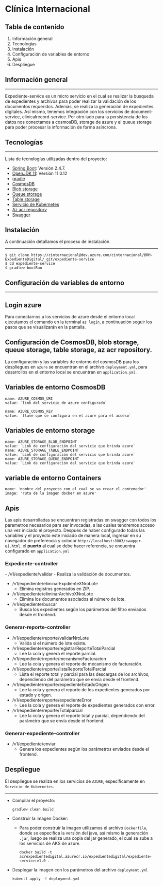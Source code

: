 # Clínica Internacional

## Tabla de contenido
1. Información general
2. Tecnologías
3. Instalación
4. Configuración de variables de entorno
5. Apis
6. Despliegue


## Información general
***
Expediente-service es un micro servicio en el cual se realizar la busqueda de expedientes y archivos para poder realizar la validación de los documentos requeridos. Además, se realiza la generación de expedientes digitales. Así mismo, tenemos integración con los servicios de document-service, clinicalrecord-service. Por otro lado para la persistencia de los datos nos conectamos a cosmosDB, storage de azure y el queue storage para poder procesar la información de forma asíncrona.
## Tecnologías
***
Lista de tecnologías utilizadas dentro del proyecto:
* [Spring Boot](https://spring.io/): Versión 2.4.7.
* [OpenJDK 11](https://openjdk.java.net/projects/jdk/11/): Versión 11.0.12
* [gradle](https://gradle.org/)
* [CosmosDB](https://azure.microsoft.com/en-us/services/cosmos-db/#features)
* [Blob storage](https://azure.microsoft.com/en-us/services/storage/blobs/)
* [Queue storage](https://azure.microsoft.com/en-us/services/storage/queues/#overview)
* [Table storage](https://azure.microsoft.com/en-us/services/storage/tables/#features)
* [Servicio de Kubernetes](https://azure.microsoft.com/en-us/overview/kubernetes-getting-started/)
* [Az acr repository](https://docs.microsoft.com/en-us/cli/azure/acr/repository?view=azure-cli-latest)
* [Swagger](https://swagger.io/)

## Instalación
A continuación detallamos el proceso de instalación.
***
```
$ git clone https://cinternacional@dev.azure.com/cinternacional/BRM-ExpedienteDigital/_git/expediente-service
$ cd expediente-service
$ gradlew bootRun

```


## Configuración de variables de entorno
***
## Login azure
Para conectarnos a los servicios de azure desde el entorno local ejecutamos el comando en la terminal `az login`, a continuación seguir los pasos que se visualizarán en la pantalla.


## Configuración de CosmosDB, blob storage, queue storage, table storage, az acr repository.
La configuración y las variables de entorno del cosmosDB para los despliegues en `azure` se encuentran en el archivo `deployment.yml`, para desarrollos en el entorno local se encuentran en `application.yml`.

## Variables de entorno CosmosDB
```
name: AZURE_COSMOS_URI
value: `link del servicio de azure configurado`

name: AZURE_COSMOS_KEY
value: `llave que se configura en el azure para el acceso`
```
## Variables de entorno storage
```
name: AZURE_STORAGE_BLOB_ENDPOINT
value: `Link de configuración del servicio que brinda azure`
name: AZURE_STORAGE_TABLE_ENDPOINT
value: `Link de configuración del servicio que brinda azure`
name: AZURE_STORAGE_QUEUE_ENDPOINT
value: `Link de configuración del servicio que brinda azure`
```

## variable de entorno Containers

```
name: 'nombre del proyecto con el cual se va crear el contenedor'
image: 'ruta de la imagen docker en azure'
```

## Apis 
Las apis desarrolladas se encuentran registradas en swagger con todos los parametros necesarios para ser invocadas, a las cuales tendremos acceso una vez iniciado el proyecto.
Después de haber configurado todas las variables y el proyecto esté iniciado de manera local, ingresar en su navegador de preferencia y colocar `http://localhost:8003/swagger-ui.html`. el <strong>puerto</strong> al cual se debe hacer referencia, se encuentra configurado en `application.yml`

### Expediente-controller
-​ /v1​/expediente​/validar
    - Realiza la validación de documentos.
- ​/v1​/expediente​/eliminarExpdienteXNroLote
    - Elimina registros generados en ZIP.
- ​/v1​/expediente​/eliminarArchivoXNroLote
    - Elimina los documentos asociados al número de lote.
- ​/v1​/expediente​/buscar
    - Busca los expedientes según los parámetros del filtro enviados desde el frontend.

### Generar-reporte-controller
- ​/v1​/expediente​/reporte​/validarNroLote
    - Valida si el número de lote existe.
- ​/v1​/expediente​/reporte​/registrarReporteTotalParcial
    - Lee la cola y genera el reporte parcial.
- ​/v1​/expediente​/reporte​/mecanismoFacturacion
    - Lee la cola y genera el reporte de mecanismo de facturación.
- ​/v1​/expediente​/reporte​/listaReporteTotalParcial
    - Lista el reporte total y parcial para las descargas de los archivos, dependiendo del parámetro que se envía desde el frontend.
- ​/v1​/expediente​/reporte​/expedienteEstadoOrigen
    - Lee la cola y genera el reporte de los expedientes generados  por estado y origen.
- ​/v1​/expediente​/reporte​/expedienteError
    - Lee la cola y genera el reporte de expedientes generados con error.
- ​/v1​/expediente​/reporte​/Totalparcial
    - Lee la cola y genera el reporte total y parcial, dependiendo del parámetro que se envía desde el frontend.
### Generar-expediente-controller
- ​/v1​/expediente​/enviar
    - Genera los expedientes según los parámetros enviados desde el frontend.

## Despliegue
El despliegue se realiza en los servicios de `AZURE`, especificamente en `Servicio de Kubernetes`.
***


- Compilar el proyecto:
    ```
    gradlew clean build
    ```
- Construir la imagen Docker:
    - Para poder construir la imagen utilizamos el archivo `Dockerfile`, donde se especifica la versión del java, así mismo la generación `.jar`, luego se realiza una copia del jar generado, el cual se sube a los servicios de AKS de azure.

        ```
        docker build -t acrexpedientedigital.azurecr.io/expedientedigital/expediente-service:v1.0 .
        ```
- Desplegar la imagen con los parámetros del archivo `deployment.yml`
    ```
    kubectl apply -f deployment.yml
    ```